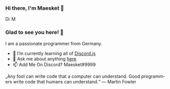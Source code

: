 ### Hi there, I'm Maesket 👋
<a href="https://discord.gg/2QSw9hcudp">
  <img align="left" alt="Discord Server" width="16px" src="https://cdn.jsdelivr.net/npm/simple-icons@v3/icons/discord.svg" />
</a>
 <a href="https://github.com/Maesket">
  <img align="left" alt="My Github" width="16px" src="https://cdn.jsdelivr.net/npm/simple-icons@v3/icons/github.svg" />
</a>

<br />

### Glad to see you here! 🤩 &nbsp;

I am a passionate programmer from Germany.
- 🌱 I’m currently learning all of [Discord.js](https://discord.js.org/#/)
- 💬 Ask me about anything [here](https://discord.gg/2QSw9hcudp)
- 📫 Add Me On Discord? Maesket#9999


<p lang="de-CH"><q>Any fool can write code that a computer can understand. Good programmers write code that humans can understand.</q> — Martin Fowler</p>
